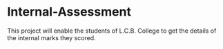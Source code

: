# Internal-Assessment
This project will enable the students of L.C.B. College to get the details of the internal marks they scored.
